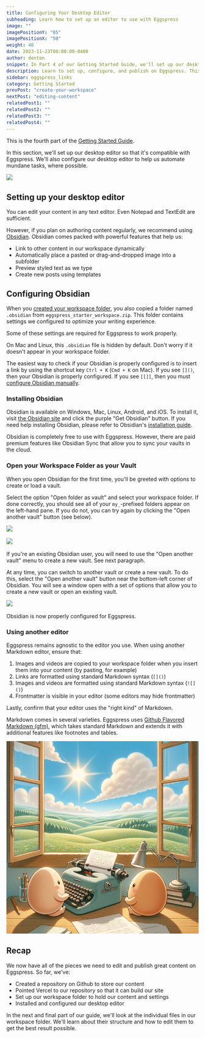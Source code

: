 ```yaml
---
title: Configuring Your Desktop Editor
subheading: Learn how to set up an editor to use with Eggspress
image: ""
imagePositionY: "85"
imagePositionX: "50"
weight: 40
date: 2023-11-23T00:00:00-0400
author: denton
snippet: In Part 4 of our Getting Started Guide, we'll set up our desktop editor and start editing files in our workspace folder. When you're done with this part, you'll be able to create content that looks as good as it reads.
description: Learn to set up, configure, and publish on Eggspress. This fourth part of our guide covers setting up our desktop editor and editing our files.
sidebar: eggspress_links
category: Getting Started
prevPost: "create-your-workspace"
nextPost: "editing-content"
relatedPost1: ""
relatedPost2: ""
relatedPost3: ""
relatedPost4: ""
---
```



This is the fourth part of the [Getting Started Guide](/blog/getting-started). 

In this section, we'll set up our desktop editor so that it's compatible with Eggspress. We'll also configure our desktop editor to help us automate mundane tasks, where possible.

![](oranges.jpg)

## Setting up your desktop editor
You can edit your content in any text editor. Even Notepad and TextEdit are sufficient.

However, if you plan on authoring content regularly, we recommend using [Obsidian](https://obsidian.md). Obsidian comes packed with powerful features that help us:
- Link to other content in our workspace dynamically
- Automatically place a pasted or drag-and-dropped image into a subfolder
- Preview styled text as we type
- Create new posts using templates

## Configuring Obsidian
When you [created your workspace folder](/blog/create-your-workspace), you also copied a folder named `.obsidian` from `eggspress_starter_workspace.zip`. This folder contains settings we configured to optimize your writing experience. 

Some of these settings are required for Eggspress to work properly.

On Mac and Linux, this `.obsidian` file is hidden by default. Don't worry if it doesn't appear in your workspace folder.

The easiest way to check if your Obsidian is properly configured is to insert a link by using the shortcut key `Ctrl + K` (`Cmd + K` on Mac). If you see `[]()`, then your Obsidian is properly configured. If you see `[[]]`, then you must [configure Obsidian manually](https://eggspress.vercel.app/blog/configure-obsidian).

### Installing Obsidian
Obsidian is available on Windows, Mac, Linux, Android, and iOS. To install it, visit [the Obsidian site](https://obsidian.md) and click the purple "Get Obsidian" button. If you need help installing Obsidian, please refer to Obsidian's [installation guide](https://help.obsidian.md/Getting+started/Download+and+install+Obsidian).

Obsidian is completely free to use with Eggspress. However, there are paid premium features like Obsidian Sync that allow you to sync your vaults in the cloud.
### Open your Workspace Folder as your Vault
When you open Obsidian for the first time, you'll be greeted with options to create or load a vault.

Select the option "Open folder as vault" and select your workspace folder. If done correctly, you should see all of your `my_`-prefixed folders appear on the left-hand pane. If you do not, you can try again by clicking the "Open another vault" button (see below).

![](Pasted%20image%2020231126155305.png)

![](Pasted%20image%2020231126155437.png)

If you're an existing Obsidian user, you will need to use the "Open another vault" menu to create a new vault. See next paragraph.

At any time, you can switch to another vault or create a new vault. To do this, select the "Open another vault" button near the bottom-left corner of Obsidian. You will see a window open with a set of options that allow you to create a new vault or open an existing vault.

![](Pasted%20image%2020231126155811.png)

Obsidian is now properly configured for Eggspress.
### Using another editor
Eggspress remains agnostic to the editor you use. When using another Markdown editor, ensure that:
1. Images and videos are copied to your workspace folder when you insert them into your content (by pasting, for example)
2. Links are formatted using standard Markdown syntax (`[]()`)
3. Images and videos are formatted using standard Markdown syntax (`![]()`)
4. Frontmatter is visible in your editor (some editors may hide frontmatter)

Lastly, confirm that your editor uses the "right kind" of Markdown. 

Markdown comes in several varieties. Eggspress uses [Github Flavored Markdown (gfm)](https://github.github.com/gfm/), which takes standard Markdown and extends it with additional features like footnotes and tables.

![](my_posts/getting_started/images/typewriter.jpg)
## Recap
We now have all of the pieces we need to edit and publish great content on Eggspress. So far, we've:
- Created a repository on Github to store our content
- Pointed Vercel to our repository so that it can build our site
- Set up our workspace folder to hold our content and settings
- Installed and configured our desktop editor

In the next and final part of our guide, we'll look at the individual files in our workspace folder. We'll learn about their structure and how to edit them to get the best result possible.